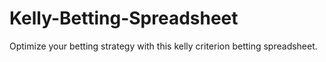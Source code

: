 # Kelly-Betting-Spreadsheet
Optimize your betting strategy with this kelly criterion betting spreadsheet.
